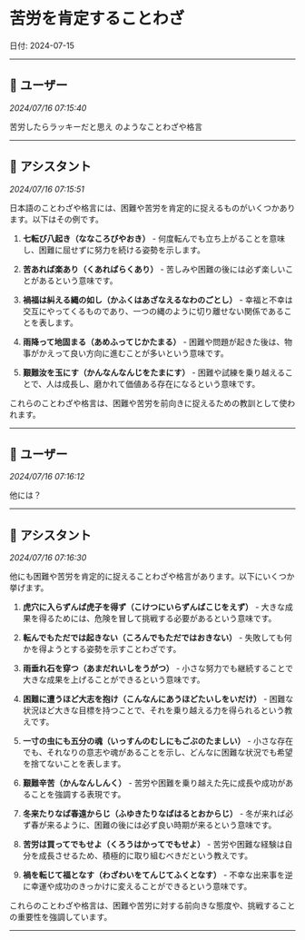 # 苦労を肯定することわざ

日付: 2024-07-15

---

## 👤 ユーザー
*2024/07/16 07:15:40*

苦労したらラッキーだと思え のようなことわざや格言

---

## 🤖 アシスタント
*2024/07/16 07:15:51*

日本語のことわざや格言には、困難や苦労を肯定的に捉えるものがいくつかあります。以下はその例です。

1. **七転び八起き（ななころびやおき）** - 何度転んでも立ち上がることを意味し、困難に屈せずに努力を続ける姿勢を示します。

2. **苦あれば楽あり（くあればらくあり）** - 苦しみや困難の後には必ず楽しいことがあるという意味です。

3. **禍福は糾える縄の如し（かふくはあざなえるなわのごとし）** - 幸福と不幸は交互にやってくるものであり、一つの縄のように切り離せない関係であることを表します。

4. **雨降って地固まる（あめふってじかたまる）** - 困難や問題が起きた後は、物事がかえって良い方向に進むことが多いという意味です。

5. **艱難汝を玉にす（かんなんなんじをたまにす）** - 困難や試練を乗り越えることで、人は成長し、磨かれて価値ある存在になるという意味です。

これらのことわざや格言は、困難や苦労を前向きに捉えるための教訓として使われます。

---

## 👤 ユーザー
*2024/07/16 07:16:12*

他には？

---

## 🤖 アシスタント
*2024/07/16 07:16:30*

他にも困難や苦労を肯定的に捉えることわざや格言があります。以下にいくつか挙げます。

1. **虎穴に入らずんば虎子を得ず（こけつにいらずんばこじをえず）** - 大きな成果を得るためには、危険を冒して挑戦する必要があるという意味です。

2. **転んでもただでは起きない（ころんでもただではおきない）** - 失敗しても何かを得ようとする姿勢を示すことわざです。

3. **雨垂れ石を穿つ（あまだれいしをうがつ）** - 小さな努力でも継続することで大きな成果を上げることができるという意味です。

4. **困難に遭うほど大志を抱け（こんなんにあうほどたいしをいだけ）** - 困難な状況ほど大きな目標を持つことで、それを乗り越える力を得られるという教えです。

5. **一寸の虫にも五分の魂（いっすんのむしにもごぶのたましい）** - 小さな存在でも、それなりの意志や魂があることを示し、どんなに困難な状況でも希望を捨てないことを表します。

6. **艱難辛苦（かんなんしんく）** - 苦労や困難を乗り越えた先に成長や成功があることを強調する表現です。

7. **冬来たりなば春遠からじ（ふゆきたりなばはるとおからじ）** - 冬が来れば必ず春が来るように、困難の後には必ず良い時期が来るという意味です。

8. **苦労は買ってでもせよ（くろうはかってでもせよ）** - 苦労や困難な経験は自分を成長させるため、積極的に取り組むべきだという教えです。

9. **禍を転じて福となす（わざわいをてんじてふくとなす）** - 不幸な出来事を逆に幸運や成功のきっかけに変えることができるという意味です。

これらのことわざや格言は、困難や苦労に対する前向きな態度や、挑戦することの重要性を強調しています。

---
